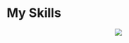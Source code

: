 <!--
**dhruv1405/dhruv1405** is a ✨ _special_ ✨ repository because its `README.md` (this file) appears on your GitHub profile.

Here are some ideas to get you started:

- 🔭 I’m currently working on ...
- 🌱 I’m currently learning ...
- 👯 I’m looking to collaborate on ...
- 🤔 I’m looking for help with ...
- 💬 Ask me about ...
- 📫 How to reach me: ...
- 😄 Pronouns: ...
- ⚡ Fun fact: ...
-->

<h1>My Skills</h1>
<p align="center">
  <a href="https://skillicons.dev">
    <img src="https://skillicons.dev/icons?i=react,tailwind,express,nodejs,mongodb,js,python,mysql,vercel,git,figma" />
  </a>
</p>
